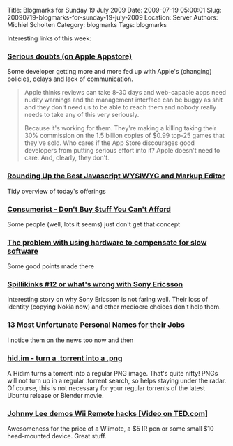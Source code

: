 Title: Blogmarks for Sunday 19 July 2009
Date: 2009-07-19 05:00:01
Slug: 20090719-blogmarks-for-sunday-19-july-2009
Location: Server
Authors: Michiel Scholten
Category: blogmarks
Tags: blogmarks

<p>Interesting links of this week:</p>
<h3><a href="http://www.marco.org/143265621">Serious doubts (on Apple Appstore)</a></h3>
<p>Some developer getting more and more fed up with Apple's (changing) policies, delays and lack of communication.</p>

<blockquote><p>Apple thinks reviews can take 8-30 days and web-capable apps need nudity warnings and the management interface can be buggy as shit and they don't need us to be able to reach them and nobody really needs to take any of this very seriously.</p>

<p>Because it's working for them. They're making a killing taking their 30% commission on the 1.5 billion copies of $0.99 top-25 games that they've sold. Who cares if the App Store discourages good developers from putting serious effort into it? Apple doesn't need to care. And, clearly, they don't.</p></blockquote>
<h3><a href="http://blog.insicdesigns.com/2009/07/rounding-up-the-best-javascript-wysiwyg-and-markup-editor/">Rounding Up the Best Javascript WYSIWYG and Markup Editor</a></h3>
<p>Tidy overview of today's offerings</p>
<h3><a href="http://consumerist.com/consumer/clips/snl-skit-dont-buy-stuff-you-cant-afford-252491.php">Consumerist - Don't Buy Stuff You Can't Afford</a></h3>
<p>Some people (well, lots it seems) just don't get that concept</p>
<h3><a href="http://royal.pingdom.com/2009/07/15/the-problem-with-using-hardware-to-compensate-for-slow-software/">The problem with using hardware to compensate for slow software</a></h3>
<p>Some good points made there</p>
<h3><a href="http://www.mobile-review.com/articles/2009/birulki-18-en.shtml">Spillikinks #12 or what's wrong with Sony Ericsson</a></h3>
<p>Interesting story on why Sony Ericsson is not faring well. Their loss of identity (copying Nokia now) and other mediocre choices don't help them.</p>
<h3><a href="http://www.oddee.com/item_96755.aspx">13 Most Unfortunate Personal Names for their Jobs</a></h3>
<p>I notice them on the news too now and then</p>
<h3><a href="http://www.hid.im/">hid.im - turn a .torrent into a .png</a></h3>
<p>A Hidim turns a torrent into a regular PNG image. That's quite nifty! PNGs will not turn up in a regular .torrent search, so helps staying under the radar. Of course, this is not necessary for your regular torrents of the latest Ubuntu release or Blender movie.</p>
<h3><a href="http://www.ted.com/talks/lang/eng/johnny_lee_demos_wii_remote_hacks.html">Johnny Lee demos Wii Remote hacks [Video on TED.com]</a></h3>
<p>Awesomeness for the price of a Wiimote, a $5 IR pen or some small $10 head-mounted device. Great stuff.</p>
